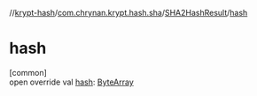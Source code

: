 //[krypt-hash](../../../index.md)/[com.chrynan.krypt.hash.sha](../index.md)/[SHA2HashResult](index.md)/[hash](hash.md)

# hash

[common]\
open override val [hash](hash.md): [ByteArray](https://kotlinlang.org/api/latest/jvm/stdlib/kotlin/-byte-array/index.html)
